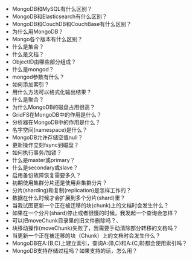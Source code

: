 - MongoDB和MySQL有什么区别？
- MongoDB和Elasticsearch有什么区别？
- MongoDB和CouchDB和CouchBase有什么区别？
- 为什么用MongoDB？
- Mongo各个版本有什么区别？
- 什么是集合？
- 什么是文档？
- ObjectID由哪些部分组成？
- 什么是mongod？
- mongod参数有什么？
- 如何添加索引？
- 用什么方法可以格式化输出结果？
- 什么是聚合？
- 为什么MongoDB的磁盘占用很高？
- GridFS在MongoDB中的作用是什么？
- 分析器在MongoDB中的作用是什么？
- 名字空间(namespace)是什么？
- MongoDB允许存储空值null？
- 更新操作立刻fsync到磁盘？
- 如何执行事务/加锁？
- 什么是master或primary？
- 什么是secondary或slave？
- 启用备份故障恢复需要多久？
- 初期使用集群分片还是使用非集群分片？
- 分片(sharding)和复制(replication)是怎样工作的？
- 数据在什么时候才会扩展到多个分片(shard)里？
- 当我试图更新一个正在被迁移的块(chunk)上的文档时会发生什么？
- 如果在一个分片(shard)停止或者很慢的时候，我发起一个查询会怎样？
- 可以把moveChunk目录里的旧文件删除吗？、
- 块移动操作(moveChunk)失败了，我需要手动清除部分转移的文档吗？
- 当更新一个正在被迁移的块（Chunk）上的文档时会发生什么？
- MongoDB在A:{B,C}上建立索引，查询A:{B,C}和A:{C,B}都会使用索引吗？
- MongoDB支持存储过程吗？如果支持的话，怎么用？

